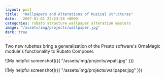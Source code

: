 ```yaml
---
layout: post
title:  "Wallpapers and Alterations of Musical Structures"
date:   2007-01-01 22:23:58 +0000
categories: rubato structure wallpaper alteration masters
image: "/assets/img/projects/wallpaper.jpg"
dark: true
---
```

Two new rubettes bring a generalization of the Presto software's OrnaMagic module's functionality to Rubato Composer.

![My helpful screenshot]({{ "/assets/img/projects/wpalt.jpg" }})

![My helpful screenshot]({{ "/assets/img/projects/wallpaper.jpg" }})
